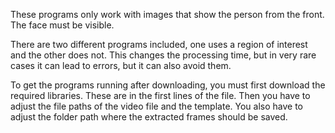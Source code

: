 These programs only work with images that show the person from the front. The face must be visible.

There are two different programs included, one uses a region of interest and the other does not. This changes the processing time, but in very rare cases it can lead to errors, but it can also avoid them.

To get the programs running after downloading, you must first download the required libraries. These are in the first lines of the file. Then you have to adjust the file paths of the video file and the template. You also have to adjust the folder path where the extracted frames should be saved.
